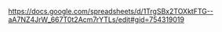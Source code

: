 https://docs.google.com/spreadsheets/d/1TrgSBx2TOXktFTG--aA7NZ4JrW_667T0t2Acm7rYTLs/edit#gid=754319019